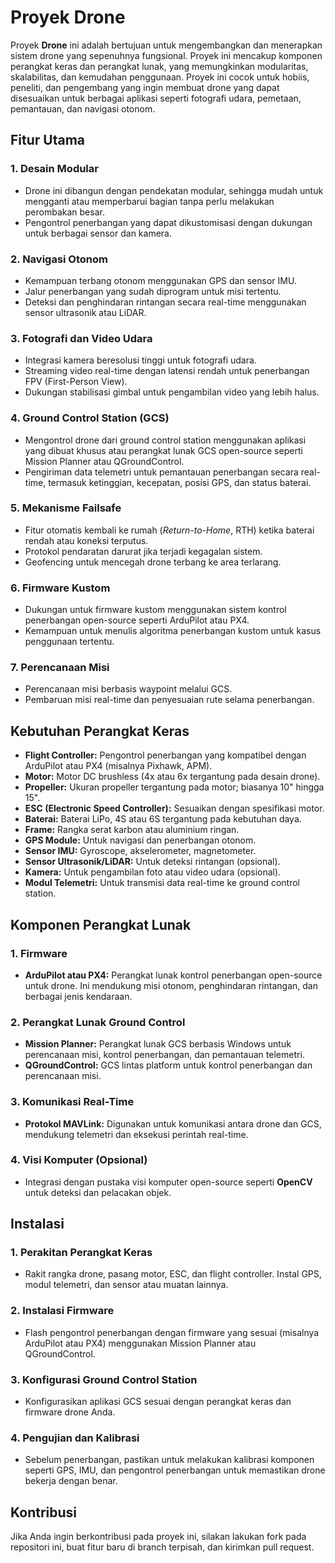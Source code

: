 
# Proyek Drone

Proyek **Drone** ini adalah bertujuan untuk mengembangkan dan menerapkan sistem drone yang sepenuhnya fungsional. Proyek ini mencakup komponen perangkat keras dan perangkat lunak, yang memungkinkan modularitas, skalabilitas, dan kemudahan penggunaan. Proyek ini cocok untuk hobiis, peneliti, dan pengembang yang ingin membuat drone yang dapat disesuaikan untuk berbagai aplikasi seperti fotografi udara, pemetaan, pemantauan, dan navigasi otonom.

## Fitur Utama

### 1. **Desain Modular**
   - Drone ini dibangun dengan pendekatan modular, sehingga mudah untuk mengganti atau memperbarui bagian tanpa perlu melakukan perombakan besar.
   - Pengontrol penerbangan yang dapat dikustomisasi dengan dukungan untuk berbagai sensor dan kamera.

### 2. **Navigasi Otonom**
   - Kemampuan terbang otonom menggunakan GPS dan sensor IMU.
   - Jalur penerbangan yang sudah diprogram untuk misi tertentu.
   - Deteksi dan penghindaran rintangan secara real-time menggunakan sensor ultrasonik atau LiDAR.

### 3. **Fotografi dan Video Udara**
   - Integrasi kamera beresolusi tinggi untuk fotografi udara.
   - Streaming video real-time dengan latensi rendah untuk penerbangan FPV (First-Person View).
   - Dukungan stabilisasi gimbal untuk pengambilan video yang lebih halus.

### 4. **Ground Control Station (GCS)**
   - Mengontrol drone dari ground control station menggunakan aplikasi yang dibuat khusus atau perangkat lunak GCS open-source seperti Mission Planner atau QGroundControl.
   - Pengiriman data telemetri untuk pemantauan penerbangan secara real-time, termasuk ketinggian, kecepatan, posisi GPS, dan status baterai.

### 5. **Mekanisme Failsafe**
   - Fitur otomatis kembali ke rumah (*Return-to-Home*, RTH) ketika baterai rendah atau koneksi terputus.
   - Protokol pendaratan darurat jika terjadi kegagalan sistem.
   - Geofencing untuk mencegah drone terbang ke area terlarang.

### 6. **Firmware Kustom**
   - Dukungan untuk firmware kustom menggunakan sistem kontrol penerbangan open-source seperti ArduPilot atau PX4.
   - Kemampuan untuk menulis algoritma penerbangan kustom untuk kasus penggunaan tertentu.

### 7. **Perencanaan Misi**
   - Perencanaan misi berbasis waypoint melalui GCS.
   - Pembaruan misi real-time dan penyesuaian rute selama penerbangan.

## Kebutuhan Perangkat Keras

- **Flight Controller:** Pengontrol penerbangan yang kompatibel dengan ArduPilot atau PX4 (misalnya Pixhawk, APM).
- **Motor:** Motor DC brushless (4x atau 6x tergantung pada desain drone).
- **Propeller:** Ukuran propeller tergantung pada motor; biasanya 10" hingga 15".
- **ESC (Electronic Speed Controller):** Sesuaikan dengan spesifikasi motor.
- **Baterai:** Baterai LiPo, 4S atau 6S tergantung pada kebutuhan daya.
- **Frame:** Rangka serat karbon atau aluminium ringan.
- **GPS Module:** Untuk navigasi dan penerbangan otonom.
- **Sensor IMU:** Gyroscope, akselerometer, magnetometer.
- **Sensor Ultrasonik/LiDAR:** Untuk deteksi rintangan (opsional).
- **Kamera:** Untuk pengambilan foto atau video udara (opsional).
- **Modul Telemetri:** Untuk transmisi data real-time ke ground control station.

## Komponen Perangkat Lunak

### 1. **Firmware**
   - **ArduPilot atau PX4:** Perangkat lunak kontrol penerbangan open-source untuk drone. Ini mendukung misi otonom, penghindaran rintangan, dan berbagai jenis kendaraan.

### 2. **Perangkat Lunak Ground Control**
   - **Mission Planner:** Perangkat lunak GCS berbasis Windows untuk perencanaan misi, kontrol penerbangan, dan pemantauan telemetri.
   - **QGroundControl:** GCS lintas platform untuk kontrol penerbangan dan perencanaan misi.

### 3. **Komunikasi Real-Time**
   - **Protokol MAVLink:** Digunakan untuk komunikasi antara drone dan GCS, mendukung telemetri dan eksekusi perintah real-time.

### 4. **Visi Komputer (Opsional)**
   - Integrasi dengan pustaka visi komputer open-source seperti **OpenCV** untuk deteksi dan pelacakan objek.

## Instalasi

### 1. **Perakitan Perangkat Keras**
   - Rakit rangka drone, pasang motor, ESC, dan flight controller. Instal GPS, modul telemetri, dan sensor atau muatan lainnya.

### 2. **Instalasi Firmware**
   - Flash pengontrol penerbangan dengan firmware yang sesuai (misalnya ArduPilot atau PX4) menggunakan Mission Planner atau QGroundControl.

### 3. **Konfigurasi Ground Control Station**
   - Konfigurasikan aplikasi GCS sesuai dengan perangkat keras dan firmware drone Anda.

### 4. **Pengujian dan Kalibrasi**
   - Sebelum penerbangan, pastikan untuk melakukan kalibrasi komponen seperti GPS, IMU, dan pengontrol penerbangan untuk memastikan drone bekerja dengan benar.

## Kontribusi

Jika Anda ingin berkontribusi pada proyek ini, silakan lakukan fork pada repositori ini, buat fitur baru di branch terpisah, dan kirimkan pull request.

